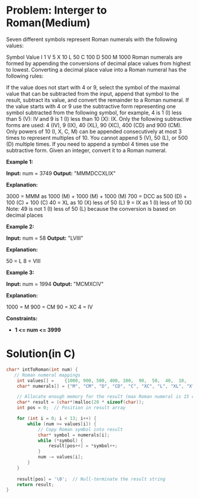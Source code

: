 # Problem: Interger to Roman(Medium)
Seven different symbols represent Roman numerals with the following values:

Symbol	Value
I	      1
V	      5
X	     10
L	     50
C	    100
D	    500
M	   1000
Roman numerals are formed by appending the conversions of decimal place values from highest to lowest. Converting a decimal place value into a Roman numeral has the following rules:

If the value does not start with 4 or 9, select the symbol of the maximal value that can be subtracted from the input, append that symbol to the result, subtract its value, and convert the remainder to a Roman numeral.
If the value starts with 4 or 9 use the subtractive form representing one symbol subtracted from the following symbol, for example, 4 is 1 (I) less than 5 (V): IV and 9 is 1 (I) less than 10 (X): IX. Only the following subtractive forms are used: 4 (IV), 9 (IX), 40 (XL), 90 (XC), 400 (CD) and 900 (CM).
Only powers of 10 (I, X, C, M) can be appended consecutively at most 3 times to represent multiples of 10. You cannot append 5 (V), 50 (L), or 500 (D) multiple times. If you need to append a symbol 4 times use the subtractive form.
Given an integer, convert it to a Roman numeral.

**Example 1:**

**Input:** num = 3749
**Output:** "MMMDCCXLIX"

**Explanation:**

3000 = MMM as 1000 (M) + 1000 (M) + 1000 (M)
 700 = DCC as 500 (D) + 100 (C) + 100 (C)
  40 = XL as 10 (X) less of 50 (L)
   9 = IX as 1 (I) less of 10 (X)
Note: 49 is not 1 (I) less of 50 (L) because the conversion is based on decimal places

**Example 2:**

**Input:** num = 58
**Output:** "LVIII"

**Explanation:**

50 = L
 8 = VIII

**Example 3:**

**Input:** num = 1994
**Output:** "MCMXCIV"

**Explanation:**

1000 = M
 900 = CM
  90 = XC
   4 = IV

**Constraints:**
- **1 <= num <= 3999**

# Solution(in C)
```c
char* intToRoman(int num) {
   // Roman numeral mappings
    int values[] =    {1000, 900, 500, 400, 100,  90,  50,  40,  10,   9,   5,   4,   1};
    char* numerals[] = {"M", "CM", "D", "CD", "C", "XC", "L", "XL", "X", "IX", "V", "IV", "I"};

    // Allocate enough memory for the result (max Roman numeral is 15 chars for 3999)
    char* result = (char*)malloc(20 * sizeof(char));
    int pos = 0;  // Position in result array

    for (int i = 0; i < 13; i++) {
        while (num >= values[i]) {
            // Copy Roman symbol into result
            char* symbol = numerals[i];
            while (*symbol) {
                result[pos++] = *symbol++;
            }
            num -= values[i];
        }
    }
    
    result[pos] = '\0';  // Null-terminate the result string
    return result;
}
```